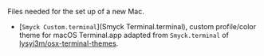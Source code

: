 Files needed for the set up of a new Mac.

- [`Smyck Custom.terminal`](Smyck Terminal.terminal), custom profile/color theme for macOS Terminal.app adapted from `Smyck.terminal` of [lysyi3m/osx-terminal-themes](https://github.com/lysyi3m/osx-terminal-themes).